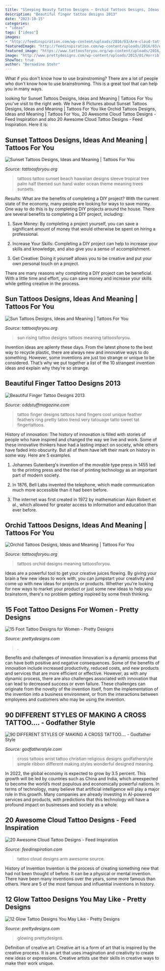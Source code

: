```yaml
---
title: "Sleeping Beauty Tattoo Designs ~ Orchid Tattoos Designs, Ideas And Meaning"
description: "Beautiful finger tattoo designs 2013"
date: "2023-10-15"
categories:
- "ideas"
tags: ["ideas"]
images:
- "http://feedinspiration.com/wp-content/uploads/2016/03/Arm-cloud-tattoo.jpg"
featuredImage: "http://feedinspiration.com/wp-content/uploads/2016/03/Arm-cloud-tattoo.jpg"
featured_image: "https://www.tattoosforyou.org/wp-content/uploads/2016/03/Sunset-Tattoos-Pictures.jpg"
image: "http://www.prettydesigns.com/wp-content/uploads/2015/01/Horrible-Glow-Tattoo.jpg"
ShowToc: true
author: "Bernadine Stehr"
---
```



What if you don't know how to use brainstroming?
There are a lot of people who don't know how to use brainstroming. This is a great tool that can help you in many ways.

	

		
looking for Sunset Tattoos Designs, Ideas and Meaning | Tattoos For You you've visit to the right web. We have 8 Pictures about Sunset Tattoos Designs, Ideas and Meaning | Tattoos For You like Orchid Tattoos Designs, Ideas and Meaning | Tattoos For You, 20 Awesome Cloud Tattoo Designs - Feed Inspiration and also 20 Awesome Cloud Tattoo Designs - Feed Inspiration. Here it is:
		
    
## Sunset Tattoos Designs, Ideas And Meaning | Tattoos For You

<img loading=lazy src="https://www.tattoosforyou.org/wp-content/uploads/2016/03/Sunset-Tattoos-Pictures.jpg" onerror="this.onerror=null;this.src='https://tse4.mm.bing.net/th?id=OIP.nk0Va-fBOQ1wvprVVHkgggHaJ6&amp;pid=15.1';" alt="Sunset Tattoos Designs, Ideas and Meaning | Tattoos For You">

_Source: tattoosforyou.org_

>tattoos tattoo sunset beach hawaiian designs sleeve tropical tree palm half themed sun hand water ocean theme meaning trees sunsets. 

	

Results: What are the benefits of completing a DIY project?
With the current state of the economy, many people are looking for ways to save money. One way to do this is by completing DIY projects around the house. There are several benefits to completing a DIY project, including:
1. Save Money: By completing a project yourself, you can save a significant amount of money that would otherwise be spent on hiring a professional.

2. Increase Your Skills: Completing a DIY project can help to increase your skills and knowledge, and also give you a sense of accomplishment.

3. Get Creative: Doing it yourself allows you to be creative and put your own personal touch on a project.

There are many reasons why completing a DIY project can be beneficial. With a little time and effort, you can save money and increase your skills while getting creative in the process.

    
## Sun Tattoos Designs, Ideas And Meaning | Tattoos For You

<img loading=lazy src="http://www.tattoosforyou.org/wp-content/uploads/2013/09/Rising-Sun-Tattoo.jpg" onerror="this.onerror=null;this.src='https://tse3.mm.bing.net/th?id=OIP.YkPHO8o7aBvwu7rjyfb3aAHaNs&amp;pid=15.1';" alt="Sun Tattoos Designs, Ideas and Meaning | Tattoos For You">

_Source: tattoosforyou.org_

>sun rising tattoo designs tattoos meaning tattoosforyou. 

	

Invention ideas are aplenty these days. From the latest phone to the best way to recycle plastic, there are always new and innovative ways to do something. However, some inventions are just too strange or unique to be considered. That’s why we put together a list of the 10 strangest invention ideas and explain why they’re so strange.

    
## Beautiful Finger Tattoo Designs 2013

<img loading=lazy src="http://oddstuffmagazine.com/wp-content/uploads/2013/08/ff1003950383f124002a5edff12bc09d.jpg" onerror="this.onerror=null;this.src='https://tse3.mm.bing.net/th?id=OIP.NBU_S_nHNVgiz0jF8wHx6QHaHK&amp;pid=15.1';" alt="Beautiful Finger Tattoo Designs 2013">

_Source: oddstuffmagazine.com_

>tattoo finger designs tattoos hand fingers cool unique feather feathers ring pretty tatoo trend very tatouage tatto sweet tat fingertattoos. 

	

History of innovation:
The history of innovation is filled with stories of people who have inspired and changed the way we live and work. Some of these innovative thinkers have had a lasting impact on society, while others have faded into obscurity. But all of them have left their mark on history in some way. Here are 5 examples.
1) Johannes Gutenberg's invention of the movable type press in 1455 led to the printing press and the rise of printing technology as an important part of modern society.

2) In 1876, Bell Labs invented the telephone, which made communication much more accessible than it had been before.

3) The internet was first created in 1972 by mathematician Alain Robert et al., which allowed for greater access to information and education than ever before.

    
## Orchid Tattoos Designs, Ideas And Meaning | Tattoos For You

<img loading=lazy src="http://www.tattoosforyou.org/wp-content/uploads/2013/10/Orchid-Tattoos-Designs.jpg" onerror="this.onerror=null;this.src='https://tse3.mm.bing.net/th?id=OIP.Y_rieXaXT3c1fOdZGpEnvAHaLJ&amp;pid=15.1';" alt="Orchid Tattoos Designs, Ideas and Meaning | Tattoos For You">

_Source: tattoosforyou.org_

>tattoos orchid designs meaning tattoosforyou. 

	

Ideas are a powerful tool to get your creative juices flowing. By giving your brain a few new ideas to work with, you can jumpstart your creativity and come up with new ideas for projects or products. Whether you're looking for new ways to market your product or just some new ideas to help you brainstorm, there's no problem getting inspired by some fresh thinking.

    
## 15 Foot Tattoo Designs For Women - Pretty Designs

<img loading=lazy src="http://www.prettydesigns.com/wp-content/uploads/2014/10/Pretty-Foot-Tattoo.jpg" onerror="this.onerror=null;this.src='https://tse2.mm.bing.net/th?id=OIP.VQWfiAxE6vEdVPX-N1VoQwHaLH&amp;pid=15.1';" alt="15 Foot Tattoo Designs for Women - Pretty Designs">

_Source: prettydesigns.com_

>. 

	

Benefits and challenges of innovation
Innovation is a dynamic process that can have both positive and negative consequences. Some of the benefits of innovation include increased productivity, reduced costs, and new products and services that are more efficient or effective. However, as with any dynamic process, there are also challenges associated with innovation that can lead to decreased success or even failure. These challenges can originate from the novelty of the invention itself, from the implementation of the invention into a business environment, or from the interactions between employees and customers who may be using the invention.

    
## 90 DIFFERENT STYLES OF MAKING A CROSS TATTOO.... - Godfather Style

<img loading=lazy src="http://godfatherstyle.com/wp-content/uploads/2016/02/Christian-Cross-With-Ribbon-Tattoo-On-Wrist..jpg" onerror="this.onerror=null;this.src='https://tse2.mm.bing.net/th?id=OIP.FKL40ah4vwns-P2OFsO2egHaJ6&amp;pid=15.1';" alt="90 DIFFERENT STYLES OF MAKING A CROSS TATTOO.... - Godfather Style">

_Source: godfatherstyle.com_

>cross tattoos wrist tattoo christian religious designs godfatherstyle simple ribbon different making styles wonderful designed meaning. 

	

In 2022, the global economy is expected to grow by 3.5 percent. This growth will be led by countries such as China and India, which areexpected to become the world’s most populous and economically powerful nations. In terms of technology, many believe that artificial intelligence will play a major role in this growth. Many companies are already investing in AI-powered services and products, with predictions that this technology will have a profound impact on businesses and society as a whole.

    
## 20 Awesome Cloud Tattoo Designs - Feed Inspiration

<img loading=lazy src="http://feedinspiration.com/wp-content/uploads/2016/03/Arm-cloud-tattoo.jpg" onerror="this.onerror=null;this.src='https://tse3.mm.bing.net/th?id=OIP.OFn-QeX57U3tzSEd2z2kBwHaJ4&amp;pid=15.1';" alt="20 Awesome Cloud Tattoo Designs - Feed Inspiration">

_Source: feedinspiration.com_

>tattoo cloud designs arm awesome source. 

	

History of Invention
Invention is the process of creating something new that had not been thought of before. It can be a physical or mental invention. There have been many inventions over the years, some more famous than others. Here are 5 of the most famous and influential inventions in history.

    
## 12 Glow Tattoo Designs You May Like - Pretty Designs

<img loading=lazy src="http://www.prettydesigns.com/wp-content/uploads/2015/01/Horrible-Glow-Tattoo.jpg" onerror="this.onerror=null;this.src='https://tse3.mm.bing.net/th?id=OIP.b7uykwtQDGVVLB8-iN3RcgHaNx&amp;pid=15.1';" alt="12 Glow Tattoo Designs You May Like - Pretty Designs">

_Source: prettydesigns.com_

>glowing prettydesigns. 

	

Definition of creative art:
Creative art is a form of art that is inspired by the creative process. It is an art that uses imagination and creativity to create new ideas or expressions. Creative artists use their skills in creative ways to make their work unique.

